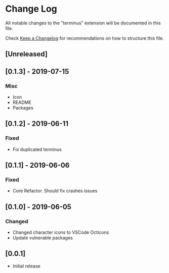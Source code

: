 # Change Log

All notable changes to the "terminus" extension will be documented in this file.

Check [Keep a Changelog](http://keepachangelog.com/) for recommendations on how to structure this file.

## [Unreleased]

## [0.1.3] - 2019-07-15

### Misc

-   Icon
-   README
-   Packages

## [0.1.2] - 2019-06-11

### Fixed

-   Fix duplicated terminus

## [0.1.1] - 2019-06-06

### Fixed

-   Core Refactor. Should fix crashes issues

## [0.1.0] - 2019-06-05

### Changed

-   Changed character icons to VSCode Octicons
-   Update vulnerable packages

## [0.0.1]

-   Initial release
